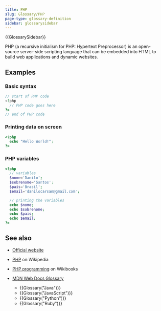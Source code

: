 ```yaml
---
title: PHP
slug: Glossary/PHP
page-type: glossary-definition
sidebar: glossarysidebar
---
```


{{GlossarySidebar}}

PHP (a recursive initialism for PHP: Hypertext Preprocessor) is an open-source server-side scripting language that can be embedded into HTML to build web applications and dynamic websites.

## Examples

### Basic syntax

```php
// start of PHP code
<?php
  // PHP code goes here
?>
// end of PHP code
```

### Printing data on screen

```php
<?php
  echo "Hello World!";
?>
```

### PHP variables

```php
<?php
  // variables
  $nome='Danilo';
  $sobrenome='Santos';
  $pais='Brasil';
  $email='danilocarsan@gmail.com';

  // printing the variables
  echo $nome;
  echo $sobrenome;
  echo $pais;
  echo $email;
?>
```

## See also

- [Official website](https://www.php.net/)
- [PHP](https://en.wikipedia.org/wiki/PHP) on Wikipedia
- [PHP programming](https://en.wikibooks.org/wiki/PHP_Programming) on Wikibooks
- [MDN Web Docs Glossary](/en-US/docs/Glossary)

  - {{Glossary("Java")}}
  - {{Glossary("JavaScript")}}
  - {{Glossary("Python")}}
  - {{Glossary("Ruby")}}
